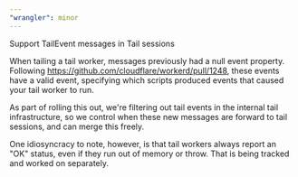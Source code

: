 ```yaml
---
"wrangler": minor
---
```


Support TailEvent messages in Tail sessions

When tailing a tail worker, messages previously had a null event
property. Following https://github.com/cloudflare/workerd/pull/1248,
these events have a valid event, specifying which scripts produced
events that caused your tail worker to run.

As part of rolling this out, we're filtering out tail events in the
internal tail infrastructure, so we control when these new messages are
forward to tail sessions, and can merge this freely.

One idiosyncracy to note, however, is that tail workers always report an
"OK" status, even if they run out of memory or throw. That is being
tracked and worked on separately.
